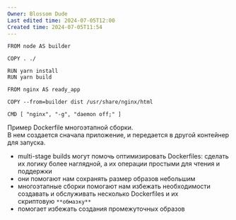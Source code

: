 ```yaml
---
Owner: Blossom Dude
Last edited time: 2024-07-05T12:00
Created time: 2024-07-05T11:54
---
```

```Docker
FROM node AS builder

COPY . ./

RUN yarn install
RUN yarn build

FROM nginx AS ready_app

COPY --from=builder dist /usr/share/nginx/html

CMD [ "nginx", "-g", "daemon off;" ]
```

Пример Dockerfile многоэтапной сборки.  
В нем создается сначала приложение, и передается в другой контейнер для запуска.  

  

- multi-stage builds могут помочь оптимизировать Dockerfiles: сделать их логику более наглядной, а их операции простыми для чтения и поддержки
- они помогают нам сохранять размер образов небольшим
- многоэтапные сборки помогают нам избежать необходимости создавать и обслуживать несколько Dockerfiles и их скриптовую `**обмазку**`
- помогает избежать создания промежуточных образов